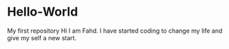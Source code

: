 # Hello-World
My first repository
Hi I am Fahd. I have started coding to change my life and give my self a new start.
